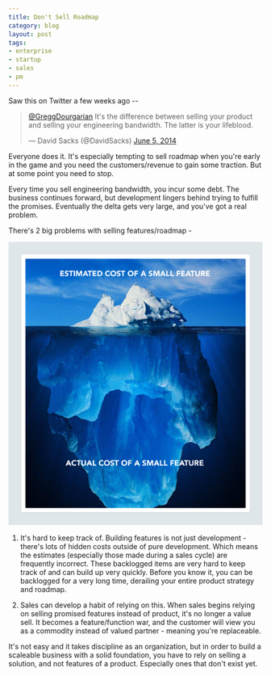 ```yaml
---
title: Don't Sell Roadmap
category: blog
layout: post
tags:
- enterprise
- startup
- sales
- pm
---
```


Saw this on Twitter a few weeks ago --

<blockquote class="twitter-tweet" lang="en"><p><a href="https://twitter.com/GreggDourgarian">@GreggDourgarian</a> It&#39;s the difference between selling your product and selling your engineering bandwidth. The latter is your lifeblood.</p>&mdash; David Sacks (@DavidSacks) <a href="https://twitter.com/DavidSacks/statuses/474400870910554112">June 5, 2014</a></blockquote>

Everyone does it. It's especially tempting to sell roadmap when you're early in the game and you need the customers/revenue to gain some traction. But at some point you need to stop. 

Every time you sell engineering bandwidth, you incur some debt. The business continues forward, but development lingers behind trying to fulfill the promises. Eventually the delta gets very large, and you've got a real problem. 

There's 2 big problems with selling features/roadmap - 

![feature-iceberg](/images/features-iceberg.png)

1. It's hard to keep track of. Building features is not just development - there's lots of hidden costs outside of pure development. Which means the estimates (especially those made during a sales cycle) are frequently incorrect. These backlogged items are very hard to keep track of and can build up very quickly. Before you know it, you can be backlogged for a very long time, derailing your entire product strategy and roadmap.

2. Sales can develop a habit of relying on this. When sales begins relying on selling promised features instead of product, it's no longer a value sell. It becomes a feature/function war, and the customer will view you as a commodity instead of valued partner - meaning you're replaceable. 

It's not easy and it takes discipline as an organization, but in order to build a scaleable business with a solid foundation, you have to rely on selling a solution, and not features of a product. Especially ones that don't exist yet. 